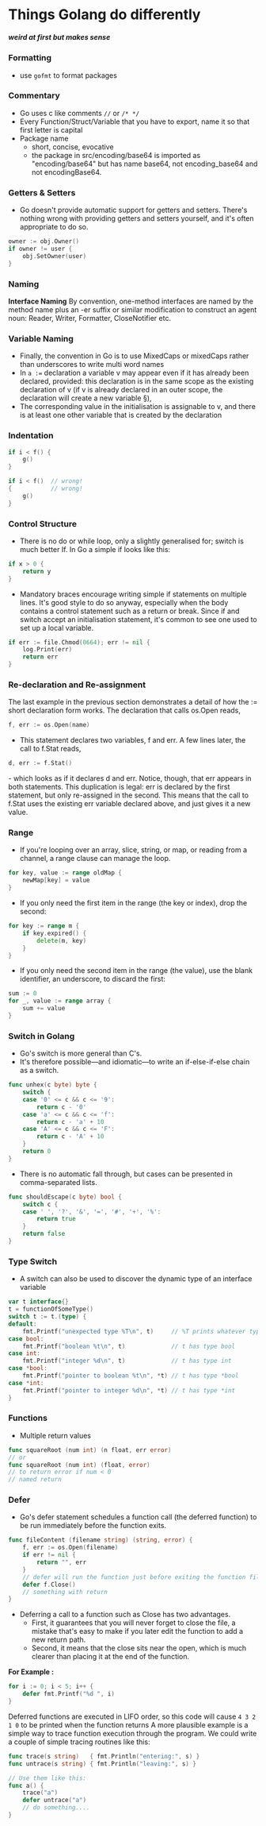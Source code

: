 # Things Golang do differently
##### weird at first but makes sense

### Formatting
- use `gofmt` to format packages

### Commentary
- Go uses c like comments `//` or `/* */`
- Every Function/Struct/Variable that you have to export, name it so that first letter is capital
- Package name
  - short, concise, evocative
  - the package in src/encoding/base64 is imported as "encoding/base64" but has name base64, not encoding_base64 and not encodingBase64.

### Getters & Setters

- Go doesn't provide automatic support for getters and setters. There's nothing wrong with providing getters and setters yourself, and it's often appropriate to do so.
```go
owner := obj.Owner()
if owner != user {
    obj.SetOwner(user)
}
```

### Naming
**Interface Naming**
By convention, one-method interfaces are named by the method name plus an -er suffix or similar modification to construct an agent noun: Reader, Writer, Formatter, CloseNotifier etc.

### Variable Naming
- Finally, the convention in Go is to use MixedCaps or mixedCaps rather than underscores to write multi word names
- In `a :=` declaration a variable v may appear even if it has already been declared, provided:
this declaration is in the same scope as the existing declaration of v (if v is already declared in an outer scope, the declaration will create a new variable §),
- The corresponding value in the initialisation is assignable to v, and there is at least one other variable that is created by the declaration

### Indentation
```go
if i < f() {
    g()
}

if i < f()  // wrong!
{           // wrong!
    g()
}
```

### Control Structure
- There is no do or while loop, only a slightly generalised for; switch is much better If. In Go a simple if looks like this:
```go
if x > 0 {
    return y
}
```
- Mandatory braces encourage writing simple if statements on multiple lines. It's good style to do so anyway, especially when the body contains a control statement such as a return or break. Since if and switch accept an initialisation statement, it's common to see one used to set up a local variable.
```go
if err := file.Chmod(0664); err != nil {
    log.Print(err)
    return err
}
```

### Re-declaration and Re-assignment
The last example in the previous section demonstrates a detail of how the := short declaration form works. The declaration that calls os.Open reads,
```go
f, err := os.Open(name)
```
- This statement declares two variables, f and err. A few lines later, the call to f.Stat reads,
```go
d, err := f.Stat()
```

-​ which looks as if it declares d and err. Notice, though, that err appears in both statements. This duplication is legal: err is declared by the first statement, but only re-assigned in the second. This means that the call to f.Stat uses the existing err variable declared above, and just gives it a new value.


### Range
- If you're looping over an array, slice, string, or map, or reading from a channel, a range clause can manage the loop.
```go
for key, value := range oldMap {
    newMap[key] = value
}
```
- If you only need the first item in the range (the key or index), drop the second:
```go
for key := range m {
    if key.expired() {
        delete(m, key)
    }
}
```
- If you only need the second item in the range (the value), use the blank identifier, an underscore, to discard the first:
```go
sum := 0
for _, value := range array {
    sum += value
}
```

### Switch in Golang
- Go's switch is more general than C's.
- It's therefore possible—and idiomatic—to write an if-else-if-else chain as a switch.
```go
func unhex(c byte) byte {
    switch {
    case '0' <= c && c <= '9':
        return c - '0'
    case 'a' <= c && c <= 'f':
        return c - 'a' + 10
    case 'A' <= c && c <= 'F':
        return c - 'A' + 10
    }
    return 0
}
```
- There is no automatic fall through, but cases can be presented in comma-separated lists.
```go
func shouldEscape(c byte) bool {
    switch c {
    case ' ', '?', '&', '=', '#', '+', '%':
        return true
    }
    return false
}
```

### Type Switch
- A switch can also be used to discover the dynamic type of an interface variable
```go
var t interface{}
t = functionOfSomeType()
switch t := t.(type) {
default:
    fmt.Printf("unexpected type %T\n", t)     // %T prints whatever type t has
case bool:
    fmt.Printf("boolean %t\n", t)             // t has type bool
case int:
    fmt.Printf("integer %d\n", t)             // t has type int
case *bool:
    fmt.Printf("pointer to boolean %t\n", *t) // t has type *bool
case *int:
    fmt.Printf("pointer to integer %d\n", *t) // t has type *int
}
```

### Functions
- Multiple return values
```go
func squareRoot (num int) (n float, err error)
// or
func squareRoot (num int) (float, error)
// to return error if num < 0
// named return
```

### Defer
- Go's defer statement schedules a function call (the deferred function) to be run immediately before the function exits.
```go
func fileContent (filename string) (string, error) {
    f, err := os.Open(filename)
    if err != nil {
        return "", err
    }
    // defer will run the function just before exiting the function fileContents
    defer f.Close()
    // something with return   
}
```
- Deferring a call to a function such as Close has two advantages. 
  - First, it guarantees that you will never forget to close the file, a mistake that's easy to make if you later edit the function to add a new return path. 
  - Second, it means that the close sits near the open, which is much clearer than placing it at the end of the function.

**For Example :**
```go
for i := 0; i < 5; i++ {
    defer fmt.Printf("%d ", i)
}
```

Deferred functions are executed in LIFO order, so this code will cause `4 3 2 1 0` to be printed when the function returns
A more plausible example is a simple way to trace function execution through the program. We could write a couple of simple tracing routines like this:
```go
func trace(s string)   { fmt.Println("entering:", s) }
func untrace(s string) { fmt.Println("leaving:", s) }

// Use them like this:
func a() {
    trace("a")
    defer untrace("a")
    // do something....
}
```